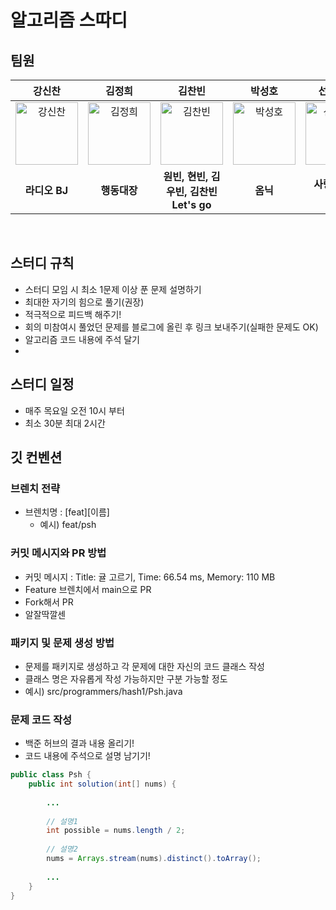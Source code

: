 # 알고리즘 스따디

## 팀원

|강신찬|김정희|김찬빈|박성호|선우예림|이재혁|
|:---:|:---:|:---:|:---:|:---:|:---:|
|<img alt="강신찬" src="" height="100" width="100">|<img alt="김정희" src="https://user-images.githubusercontent.com/80394894/215561134-da53fca5-b85c-4d2f-b077-e83a707f3de0.png" height="100" width="100">|<img alt="김찬빈" src="" height="100" width="100">|<img alt="박성호" src="https://user-images.githubusercontent.com/80394894/215555107-23fa07fe-fe13-4fe2-8c2f-572ba9f3917c.png" height="100" width="100">|<img alt="선우예림" src="" height="100" width="100">|<img alt="이재혁" src="https://user-images.githubusercontent.com/95069395/215324198-c238be32-d721-4c18-8cea-e56f8ca35486.png" height="100" width="100">|
|**라디오 BJ**|**행동대장**|**원빈, 현빈, 김우빈, 김찬빈 Let's go**|**옴닉**|**사랑합니다 NPC**|**물개**|
</br>


## 스터디 규칙
- 스터디 모임 시 최소 1문제 이상 푼 문제 설명하기
- 최대한 자기의 힘으로 풀기(권장)
- 적극적으로 피드백 해주기!
- 회의 미참여시 풀었던 문제를 블로그에 올린 후 링크 보내주기(실패한 문제도 OK)
- 알고리즘 코드 내용에 주석 달기
- 

## 스터디 일정
- 매주 목요일 오전 10시 부터
- 최소 30분 최대 2시간

## 깃 컨벤션
### 브렌치 전략
- 브렌치명 : [feat][이름]
  - 예시) feat/psh
  
### 커밋 메시지와 PR 방법
- 커밋 메시지 : Title: 귤 고르기, Time: 66.54 ms, Memory: 110 MB
- Feature 브렌치에서 main으로 PR
- Fork해서 PR
- 알잘딱깔센

### 패키지 및 문제 생성 방법
- 문제를 패키지로 생성하고 각 문제에 대한 자신의 코드 클래스 작성
- 클래스 명은 자유롭게 작성 가능하지만 구분 가능할 정도
- 예시) src/programmers/hash1/Psh.java

### 문제 코드 작성
- 백준 허브의 결과 내용 올리기!
- 코드 내용에 주석으로 설명 남기기!
```Java
public class Psh {
    public int solution(int[] nums) {
    
        ...
        
        // 설명1
        int possible = nums.length / 2;
        
        // 설명2
        nums = Arrays.stream(nums).distinct().toArray();
        
        ...
    }
}

```
